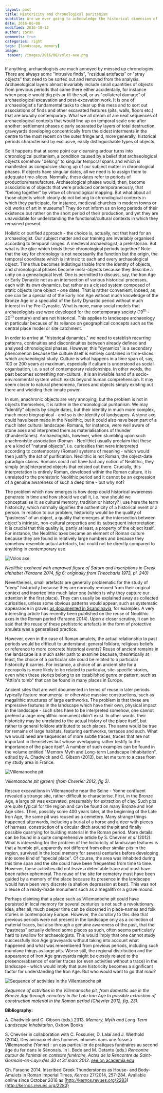 ```yaml
---
layout: post
title: Historicity and chronological puritanism
subtitle: Are we ever going to acknowledge the historical dimension of human landscapes?
date: 2016-06-08
modified: 2016-18-12
author: zoran
comments: true
categories: right
tags: [landscape, memory]
image:
 teaser: /images/2016/06/volos-axe.png
---
```


If anything, archaeologists are much annoyed by messed up chronologies. There are always some "intrusive finds", "residual artefacts" or "stray objects" that need to be sorted out and removed from the analysis. Archaeological layers almost invariably include small quantities of objects from previous periods that came there either accidentally, for instance when people would dig pits or till the soil, or as "collateral damage" of archaeological excavation and post-excavation work. It is one of archaeologist's fundamental tasks to clear up this mess and to sort out associations of finds and other excavated features (pits, walls, floors etc.) that are broadly contemporary. What we all dream of are neat sequences of archaeological contexts that would line up on temporal scale one after another: settlement phases clearly separated by layers of total destruction, graveyards developing concentrically from the oldest interments in the centre to the most recent on the outer fringe and, more generally, historical periods characterised by exclusive, easily distinguishable types of objects.

So it happens that at some point our cleansing ardour turns into chronological puritanism, a condition caused by a belief that archaeological objects somehow "belong" to singular temporal spans and which is manifested as compulsive slicing up of our subject matter in chronological phases. If objects have singular dates, all we need is to assign them to adequate time-slices. Normally, these dates refer to periods of production/manufacture. Archaeological phases would, then, become associations of objects that were produced contemporaneously, that "belong together" by virtue of chronological mapping. But what about all those objects which clearly do not belong to chronological contexts in which they participate, for instance, medieval churches in modern towns or old works of art in museums? They do not inform us on long periods of their existence but rather on the short period of their production, and yet they are unavoidable for understanding the functional/cultural contexts in which they remained present.     

Holistic or purified approach - the choice is, actually, not that hard for an archaeologist. Our subject matter and our training are invariably organised according to temporal ranges. A medieval archaeologist, a prehistorian. But what is the glue which binds these chronological periods together? Note that the key for chronology is not necessarily the function but the origin, the temporal coordinate which is intrinsic to each and every archaeological object. Time thus becomes indistinguishable from the identity of objects, and chronological phases become meta-objects because they describe a unity on a genealogical level. One is permitted to discuss, say, the Iron Age or Early Dynastic not as an intersection of various historical processes, each with its own dynamics, but rather as a closed system composed of static objects (one object - one date). That is rather convenient, indeed, as one can be a specialist of the Early Iron Age without much knowledge of the Bronze Age or a specialist of the Early Dynastic period without much interest in the Pre-Dynastic. What is more, many social models that archaeologists use were developed for the contemporary society (19<sup>th</sup> - 20<sup>th</sup> century) and are not historical. This applies to landscape archaeology in particular because of its reliance on geographical concepts such as the central place model or site catchment.

In order to arrive at "historical dynamics," we need to establish recurring patterns, continuities and discontinuities between already defined and analysed chronological phases. However, this "dynamics" is a secondary phenomenon because the culture itself is entirely contained in time-slices which archaeologist study. Culture is what happens in a time span of, say, 100 or 200 years at maximum, especially if culture is understood as social organisation, i.e. a set of contemporary relationships. In other words, the past becomes something non-cultural, it is an invisible hand of a socio-environmental system which exists beyond human comprehension. It may seem closer to natural phenomena, forces and objects simply existing out there and wielding their innate power.

In sum, anachronic objects are very annoying, but the problem is not in objects themselves, it is rather in the chronological puritanism. We may "identify" objects by single dates, but their identity in much more complex, much more biographical - and so is the identity of landscapes. A stone axe could have been made in the Neolithic, but it could also have been part of a much later cultural landscape. Romans, for instance, were well aware of stone axes and interpreted them as materialisations of thunder (thunderstones). Archaeologists, however, when stumbling upon such anachronistic association (Roman - Neolithic) usually proclaim that these are a kind of "natural objects", i.e. curiosities that were interpreted according to contemporary (Roman) systems of meaning - which would then justify the act of purification. Neolithic is not Roman, the object-date paradigm claims. Romans could not have had any notion of Neolithic, they simply (mis)interpreted objects that existed out there. Crucially, this interpretation is entirely Roman, developed within the Roman culture, it is unrelated to the prehistoric Neolithic period and it cannot be an expression of a genuine awareness of such a deep time - but why not?

The problem which now emerges is how deep could historical awareness penetrate in time and how should we call it, i.e. how should we conceptualise it: as cultural memory, tradition or history? I use here the term historicity, which normally signifies the authenticity of a historical event or a person. In relation to our problem, historicity would be the quality of "pastness" of an object, a quality that emerges at the intersection between object's intrinsic, non-cultural properties and its subsequent interpretation. It is crucial that this quality is, partly at least, a property of the object itself. For instance, the Neolithic axes became an element of Roman culture because they are found in relatively large numbers and because they somehow resemble actual artefacts, but could not be directly compared to anything in contemporary use.

![Volos axe](/images/2016/06/volos-axe.png)

*Neolithic axehead with engraved figure of Saturn and inscriptions in Greek alphabet (Faraone 2014, fig 6; originally from Theocharis 1973, pl. 240)*

Nevertheless, small artefacts are generally problematic for the study of "deep" historicity because they are normally removed from their original context and inserted into much later one (which is why they capture our attention in the first place). They can usually be explained away as collected curiosities, unless some obvious patterns would appear, such as systematic appearance in graves [as documented in Scandinavia](http://www.heritagedaily.com/2011/10/the-thunderstone-mystery/12981), for example). A very interesting article has recently been published on the reuse of Neolithic axes in the Roman period (Faraone 2014). Upon a closer scrutiny, it can be said that the reuse of these prehistoric artefacts in the form of protective amulets was a generalised practice.   

However, even in the case of Roman amulets, the actual relationship to past periods would be difficult to understand: general folklore, religious beliefs or reference to more concrete historical events? Reuse of ancient remains in the landscape is a much safer path to examine because, theoretically at least, the choice of a particular site could be related to a particular historicity it carries. For instance, a choice of an ancient site for a necropolis is more likely to be related to particular, site-specific stories, even when these stories belong to an established genre or pattern, such as "Attila's tomb" that can be found in many places in Europe.

Ancient sites that are well documented in terms of reuse in later periods typically feature monumental or otherwise massive constructions, such as megalithic structures of large earthworks. The problem is that these are impressive features in the landscape which have their own, physical impact in the landscape - such sites have to be interpreted somehow, one cannot pretend a large megalithic monument didn't exist. In other words, their historicity may be unrelated to the actual history of the place itself, but rather to general folklore attributed to such places. The same would be true for remains of large habitats, featuring earthworks, terraces and such. What we would need are sequences of more subtle traces, traces that are not important in themselves but whose overlapping rather testify to the importance of the place itself. A number of such examples can be found in the volume entitled "Memory Myth and Long-term Landscape Inhabitation", edited by A. Chadwick and C. Gibson (2013), but let me turn to a case from my study area in France.

![Villemanoche pit](/images/2016/06/Chevrier-2012-fig-3.png)

*Villemanoche pit (green) (from Chevrier 2012, fig 3).*

Rescue excavations in Villemanoche near the Seine - Yonne confluent revealed a strange site, rather difficult to characterise. First, in the Bronze Age, a large pit was excavated, presumably for extraction of clay. Such pits are quite typical for the region and can be found on many Bronze and Iron Age sites.  Then, possibly some 400 years later, at the beginning of the Late Iron Age, the same pit was reused as a cemetery. Many strange things happened afterwards, including a burial of a horse and a deer with pieces of harness, construction of a circular ditch around the pit and finally possible quarrying for building material in the Roman period. More details can be found in a quite comprehensive article by S. Chevrier <em>et al </em>(2012). What is interesting for the problem of the historicity of landscape features is that a humble pit, apparently not different from other similar pits in the region, survived in the local memory for several centuries before developing into some kind of "special place". Of course, the area was inhabited during this time span and the site could have been frequented from time to time. However, these activities did not leave a detectable trace and must have been rather ephemeral. The reuse of the site for cemetery must have been guided by a memory of the place because its presence in the landscape would have been very discrete (a shallow depression at best). This was not a reuse of a ready-made monument such as a megalith or a grave mound.

Perhaps claiming that a place such as Villemanoche pit could have persisted in local memory for several centuries is not such a revolutionary idea, after all, much deeper time can be discerned in place-names and folk stories in contemporary Europe. However, the corollary to this idea that previous periods were not present in the landscape only as a collection of material traces, but also through a genuine awareness of the past, that the "pastness" actually defined some places as such, often seems particularly hard to swallow for archaeologists. This would imply that one cannot study successfully Iron Age graveyards without taking into account what happened and what was remembered from previous periods, including such mundane things as large pits. Worse still, the regional distribution and the appearance of Iron Age graveyards might be closely related to the presence/absence of earlier traces (or even activities without a trace) in the landscape - which would imply that pure historicity becomes a significant factor for understanding the Iron Age. But who would want to go that road?

![Sequence of activities in the Villemanoche pit](/images/2016/06/Chevrier-2012-fig-23.png)

*Sequence of activities in the Villemanoche pit, from domestic use in the Bronze Age through cemetery in the Late Iron Age to possible extraction of construction material in the Roman period (Chevrier 2012, fig. 23).*

**Bibliography:**


A. Chadwick and C. Gibson (eds.) 2013. *Memory, Myth and Long-Term Landscape Inhabitation*, Oxbow Books

S. Chevrier in collaboration with C. Fossurier, D. Lalaï and J. Wiethold (2014). Des animaux et des hommes inhumés dans une fosse à Villemanoche (Yonne) : un cas particulier de pratiques funéraires au second âge du fer dans le Sénonais. In I. Bede and M. Detante (eds.) *Rencontre autour de l’animal en contexte funéraire, Actes de la Rencontre de Saint-Germain-en-Laye des 30 et 31 mars 2012*. [see on academia.edu](https://www.academia.edu/17544285/Des_animaux_et_des_hommes_inhum%C3%A9s_dans_une_fosse_%C3%A0_villemanoche_yonne_un_cas_particuLier_de_pratiques_fun%C3%A9raires_au_second_%C3%A2ge_du_fer_dans_Le_s%C3%A9nonais)

Ch. Faraone 2014. Inscribed Greek Thunderstones as House- and Body-Amulets in Roman 
Imperial Times, *Kernos* 27/2014, 257-284. Available online since October 2016 as [http://kernos.revues.org/2283](http://kernos.revues.org/2283)

